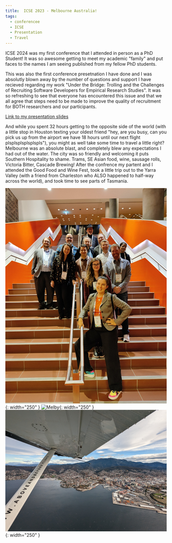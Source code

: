 ```yaml
---
title:  ICSE 2023 - Melbourne Australia!
tags:
  - conferencee
  - ICSE
  - Presentation
  - Travel
---
```


ICSE 2024 was my first conference that I attended in person as a PhD Student! It was so awesome getting to meet my academic "family" and put faces to the names I am seeing published from my fellow PhD students. 

This was also the first conference presetnation I have done and I was absolutly blown away by the number of questions and support I have recieved regarding my work "Under the Bridge: Trolling and the Challenges of Recruiting Software Developers for Empirical Research Studies". It was so refreshing to see that everyone has encountered this issue and that we all agree that steps need to be made to improve the quality of recruitment for BOTH researchers and our participants. 

[Link to my presentation slides](/theme/pdfs/ICSE_2023_NEIR_Online-Recruitment.pptx.pdf)

And while you spent 32 hours getting to the opposite side of the world (with a little stop in Houston texting your oldest friend "hey, are you busy, can you pick us up from the airport we have 18 hours until our next flight plsplsplsplsplspls"), you might as well take some time to travel a little right? Melbourne was an absolute blast, and completely blew any expectations I had out of the water. The city was so friendly and welcoming it puts Southern Hospitality to shame. Trams, SE Asian food, wine, sausage rolls, Victoria Bitter, Cascade Brewing! After the confrence my partent and I attended the Good Food and Wine Fest, took a little trip out to the Yarra Valley (with a friend from Charleston who ALSO happened to half-way across the world), and took time to see parts of Tasmania.

![Me with my academic family](/theme/img/academicfam.jpg){: width="250" }
![Melby](/theme/img/melb.jpg){: width="250" }
![Hobart](/theme/img/hobart.jpg){: width="250" }
